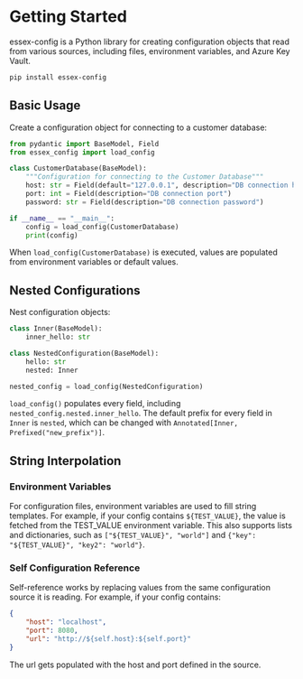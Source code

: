 # Getting Started

essex-config is a Python library for creating configuration objects that read from various sources, including files, environment variables, and Azure Key Vault.

```sh
pip install essex-config
```

## Basic Usage

Create a configuration object for connecting to a customer database:

```python
from pydantic import BaseModel, Field
from essex_config import load_config

class CustomerDatabase(BaseModel):
    """Configuration for connecting to the Customer Database"""
    host: str = Field(default="127.0.0.1", description="DB connection host")
    port: int = Field(description="DB connection port")
    password: str = Field(description="DB connection password")

if __name__ == "__main__":
    config = load_config(CustomerDatabase)
    print(config)
```

When `load_config(CustomerDatabase)` is executed, values are populated from environment variables or default values.

## Nested Configurations

Nest configuration objects:

```python
class Inner(BaseModel):
    inner_hello: str

class NestedConfiguration(BaseModel):
    hello: str
    nested: Inner

nested_config = load_config(NestedConfiguration)
```

`load_config()` populates every field, including `nested_config.nested.inner_hello`. The default prefix for every field in `Inner` is `nested`, which can be changed with `Annotated[Inner, Prefixed("new_prefix")]`.


## String Interpolation

### Environment Variables

For configuration files, environment variables are used to fill string templates. For example, if your config contains `${TEST_VALUE}`, the value is fetched from the TEST_VALUE environment variable. This also supports lists and dictionaries, such as `["${TEST_VALUE}", "world"]` and `{"key": "${TEST_VALUE}", "key2": "world"}`.


### Self Configuration Reference

Self-reference works by replacing values from the same configuration source it is reading. For example, if your config contains:
```json
{
    "host": "localhost",
    "port": 8080,
    "url": "http://${self.host}:${self.port}"
}
```
The url gets populated with the host and port defined in the source.